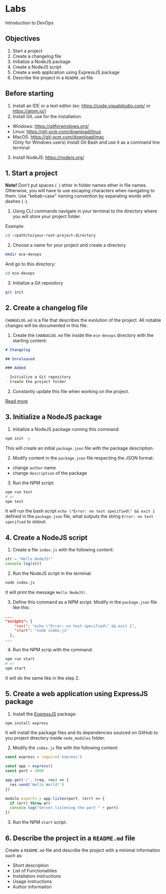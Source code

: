 # Labs

Introduction to DevOps

## Objectives

1. Start a project
2. Create a changelog file
3. Initialize a NodeJS package
4. Create a NodeJS script
5. Create a web application using ExpressJS package
6. Describe the project in a `README.md` file

## Before starting

1. Install an IDE or a text editor (ex: https://code.visualstudio.com/ or https://atom.io/)
2. Install Git, use for the installation:
  - Windows: https://gitforwindows.org/
  - Linux: https://git-scm.com/download/linux
  - MacOS: https://git-scm.com/download/mac   
  (Only for Windows users) Install Git Bash and use it as a command line terminal
3. Install NodeJS: https://nodejs.org/

## 1. Start a project

**Note!** Don't put spaces (` `) ether in folder names ether in file names. Otherwise, you will have to use escaping characters when navigating to them. Use "kebab-case" naming convention by separating words with dashes (`-`).

1. Using CLI commands navigate in your terminal to the directory where you will store your project folder.

Example:

```bash 
cd ~/path/to/your-root-project-directory
```

2. Choose a name for your project and create a directory

```bash
mkdir ece-devops
```

And go to this directory:

```bash
cd ece-devops
```

3. Initialize a Git repository

```bash
git init
```

## 2. Create a changelog file

`CHANGELOG.md` is a file that describes the evolution of the project. All notable changes will be documented in this file. 

1. Create the `CHANGELOG.md` file inside the `ece-devops` directory with the starting content:

```md
# Changelog

## Unreleased

### Added

- Initialize a Git repository
- Create the project folder
```

2. Constantly update this file when working on the project. 

[Read more](https://keepachangelog.com/en/1.0.0/)

## 3. Initialize a NodeJS package

1. Initialize a NodeJS package running this command:

```bash
npm init -y
```

This will create an initial `package.json` file with the package description. 

2. Modify content in the `package.json` file respecting the JSON format:
  - change `author` name
  - change `description` of the package

3. Run the NPM script:

```bash
npm run test
# or
npm test
```

It will run the bash script `echo \"Error: no test specified\" && exit 1` defined in the `package.json` file, what outputs the string `Error: no test specified` to stdout.

## 4. Create a NodeJS script

1. Create a file `index.js` with the following content:

```js
str = "Hello NodeJS!"
console.log(str)
```

2. Run the NodeJS script in the terminal:

```bash
node index.js
```

It will print the message `Hello NodeJS!`.

3. Define this command as a NPM script. Modify in the `package.json` file like this:

```json
...
"scripts": {
    "test": "echo \"Error: no test specified\" && exit 1",
    "start": "node index.js"
  },
...
```

4. Run the NPM scrip with the command:

```bash
npm run start
# or
npm start
```

It will do the same like in the step 2.

## 5. Create a web application using ExpressJS package

1. Install the [ExpressJS](https://www.npmjs.com/package/express) package:

```bash
npm install express
```

It will install the package files and its dependencies sourced on GitHub to you project directory inside `node_modules` folder.

2. Modify the `index.js` file with the following content:

```js
const express = require('express')

const app = express()
const port = 3000

app.get('/', (req, res) => {
  res.send('Hello World!')
})

module.exports = app.listen(port, (err) => {
  if (err) throw err
  console.log("Server listening the port " + port)
})
```

3. Run the NPM `start` script.

## 6. Describe the project in a `README.md` file

Create a `README.md` file and describe the project with a minimal information such as:
  - Short description
  - List of Functionalities 
  - Installation instructions
  - Usage instructions
  - Author information
